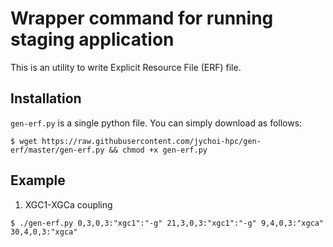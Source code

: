 Wrapper command for running staging application
===============================================

This is an utility to write Explicit Resource File (ERF) file.

Installation
------------

`gen-erf.py` is a single python file. You can simply download as follows:

```
$ wget https://raw.githubusercontent.com/jychoi-hpc/gen-erf/master/gen-erf.py && chmod +x gen-erf.py
```


Example
-------

1. XGC1-XGCa coupling

```
$ ./gen-erf.py 0,3,0,3:"xgc1":"-g" 21,3,0,3:"xgc1":"-g" 9,4,0,3:"xgca" 30,4,0,3:"xgca" 
```
